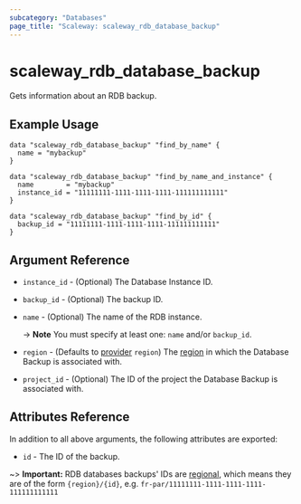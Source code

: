 ```yaml
---
subcategory: "Databases"
page_title: "Scaleway: scaleway_rdb_database_backup"
---
```


# scaleway_rdb_database_backup

Gets information about an RDB backup.

## Example Usage

```hcl
data "scaleway_rdb_database_backup" "find_by_name" {
  name = "mybackup"
}

data "scaleway_rdb_database_backup" "find_by_name_and_instance" {
  name        = "mybackup"
  instance_id = "11111111-1111-1111-1111-111111111111"
}

data "scaleway_rdb_database_backup" "find_by_id" {
  backup_id = "11111111-1111-1111-1111-111111111111"
}
```

## Argument Reference

- `instance_id` - (Optional) The Database Instance ID.

- `backup_id` - (Optional) The backup ID.

- `name` - (Optional) The name of the RDB instance.

  -> **Note** You must specify at least one: `name` and/or `backup_id`.

- `region` - (Defaults to [provider](../index.md#region) `region`) The [region](../guides/regions_and_zones.md#regions) in which the Database Backup is associated with.

- `project_id` - (Optional) The ID of the project the Database Backup is associated with.

## Attributes Reference

In addition to all above arguments, the following attributes are exported:

- `id` - The ID of the backup.

~> **Important:** RDB databases backups' IDs are [regional](../guides/regions_and_zones.md#resource-ids), which means they are of the form `{region}/{id}`, e.g. `fr-par/11111111-1111-1111-1111-111111111111`

